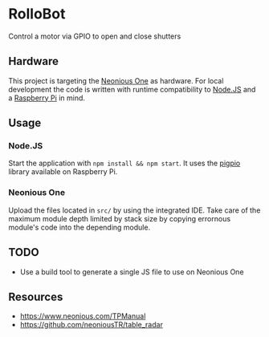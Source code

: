 # RolloBot
Control a motor via GPIO to open and close shutters

## Hardware
This project is targeting the [Neonious One](https://www.neonious.com/) as
hardware. For local development the code is written with runtime compatibility
to [Node.JS](https://nodejs.org/) and a
[Raspberry Pi](https://www.raspberrypi.org/) in mind.

## Usage
### Node.JS
Start the application with `npm install && npm start`. It uses the
[pigpio](https://www.npmjs.com/package/pigpio) library available on Raspberry Pi.

### Neonious One
Upload the files located in `src/` by using the integrated IDE. Take care of the
maximum module depth limited by stack size by copying errornous module's code
into the depending module.

## TODO
* Use a build tool to generate a single JS file to use on Neonious One

## Resources

* https://www.neonious.com/TPManual
* https://github.com/neoniousTR/table_radar

